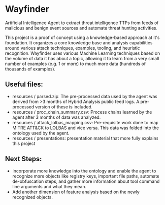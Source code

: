 # Wayfinder

Artificial Intelligence Agent to extract threat intelligence TTPs from feeds of malicious and benign event sources and automate threat hunting activities.

This project is a proof of concept using a knowledge-based approach at it's foundation.  It organizes a core knowledge base and analysis capabilities around various attack techniques, examples, tooling, and heuristic recognition.  Wayfinder uses various Machine Learning techniques based on the volume of data it has about a topic, allowing it to learn from a very small number of examples (e.g. 1 or more) to much more data (hundreds of thousands of examples).

## Useful files:
 - resources / parsed.zip: The pre-processed data used by the agent was derived from >3 months of Hybrid Analysis public feed logs.  A pre-processed version of these is included.
 - resources / proc_chain_summary.csv: Process chains learned by the agent after 3 months of data was analyzed.
 - resources / attack_lolbas_mapping.csv: Pre-requisite work done to map MITRE ATT&CK to LOLBAS and vice versa.  This data was folded into the ontology used by the agent.
 - resources / presentations: presentation material that more fully explains this project

## Next Steps:
 - Incorporate more knowledge into the ontology and enable the agent to recognize more objects like registry keys, important file paths, automate de-obfuscation steps, and gather more information about tool command line arguments and what they mean.
 - Add another dimension of feature analysis based on the newly recognized objects.
 
  
